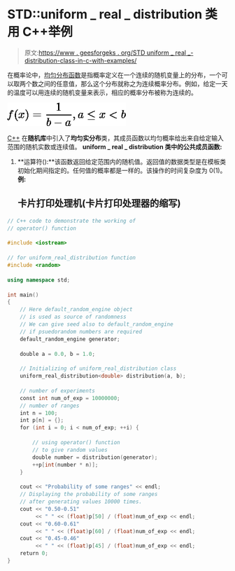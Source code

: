 # STD::uniform _ real _ distribution 类用 C++举例

> 原文:[https://www . geesforgeks . org/STD uniform _ real _-distribution-class-in-c-with-examples/](https://www.geeksforgeeks.org/stduniform_real_-distribution-class-in-c-with-examples/)

在概率论中，[均匀分布函数](https://www.geeksforgeeks.org/mathematics-probability-distributions-set-1/)是指概率定义在一个连续的随机变量上的分布，一个可以取两个数之间的任意值，那么这个分布就称之为连续概率分布。例如，给定一天的温度可以用连续的随机变量来表示，相应的概率分布被称为连续的。

![\[ f(x) = \frac{1}{b-a}, & a\leq x < b\\ \] ](img/6fa2ff6415a8589e2bac3bf570c2c8b3.png "Rendered by QuickLaTeX.com")

[C++](https://www.geeksforgeeks.org/c-plus-plus/) 在**随机库**中引入了**均匀实分布**类，其成员函数以均匀概率给出来自给定输入范围的随机实数或连续值。
**uniform _ real _ distribution 类中的公共成员函数:**

1.  **运算符():**该函数返回给定范围内的随机值。返回值的数据类型是在模板类初始化期间指定的。任何值的概率都是一样的。该操作的时间复杂度为 0(1)。
    **例:**

    ## 卡片打印处理机(卡片打印处理器的缩写)

```cpp
// C++ code to demonstrate the working of
// operator() function

#include <iostream>

// for uniform_real_distribution function
#include <random>

using namespace std;

int main()
{
    // Here default_random_engine object
    // is used as source of randomness
    // We can give seed also to default_random_engine
    // if psuedorandom numbers are required
    default_random_engine generator;

    double a = 0.0, b = 1.0;

    // Initializing of uniform_real_distribution class
    uniform_real_distribution<double> distribution(a, b);

    // number of experiments
    const int num_of_exp = 10000000;
    // number of ranges
    int n = 100;
    int p[n] = {};
    for (int i = 0; i < num_of_exp; ++i) {

        // using operator() function
        // to give random values
        double number = distribution(generator);
        ++p[int(number * n)];
    }

    cout << "Probability of some ranges" << endl;
    // Displaying the probability of some ranges
    // after generating values 10000 times.
    cout << "0.50-0.51"
         << " " << (float)p[50] / (float)num_of_exp << endl;
    cout << "0.60-0.61"
         << " " << (float)p[60] / (float)num_of_exp << endl;
    cout << "0.45-0.46"
         << " " << (float)p[45] / (float)num_of_exp << endl;
    return 0;
}
```